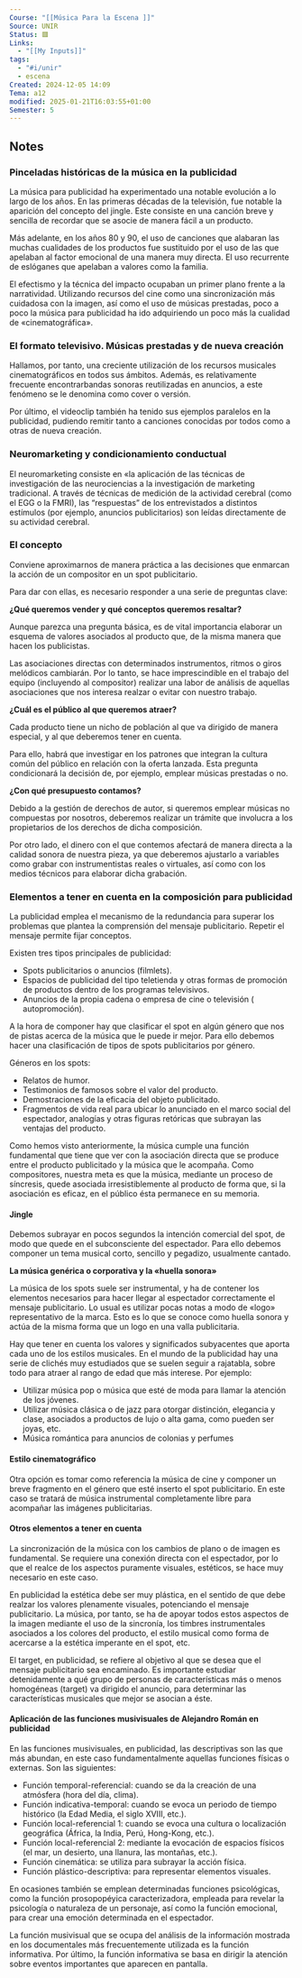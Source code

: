 ```yaml
---
Course: "[[Música Para la Escena ]]"
Source: UNIR
Status: 🟥
Links:
  - "[[My Inputs]]"
tags:
  - "#i/unir"
  - escena
Created: 2024-12-05 14:09
Tema: a12
modified: 2025-01-21T16:03:55+01:00
Semester: 5
---
```

## Notes

### Pinceladas históricas de la música en la publicidad

La música para publicidad ha experimentado una notable evolución a lo largo de los años.  En las primeras décadas de la televisión, fue notable la aparición del concepto del jingle. Este consiste en una canción breve y sencilla de recordar que se asocie de manera fácil a un producto.

Más adelante, en los años 80 y 90, el uso de canciones que alabaran las muchas cualidades de los productos fue sustituido por el uso de las que apelaban al factor emocional de una manera muy directa. El uso recurrente de eslóganes que apelaban a valores como la familia.

El efectismo y la técnica del impacto ocupaban un primer plano frente a la narratividad. Utilizando recursos del cine como una sincronización más cuidadosa con la imagen, así como el uso de músicas prestadas, poco a poco la música para publicidad ha ido adquiriendo un poco más la cualidad de «cinematográfica».

### El formato televisivo. Músicas prestadas y de nueva creación

Hallamos, por tanto, una creciente utilización de los recursos musicales cinematográficos en todos sus ámbitos. Además, es relativamente frecuente encontrarbandas sonoras reutilizadas en anuncios, a este fenómeno se le denomina como cover o versión.

Por último, el videoclip también ha tenido sus ejemplos paralelos en la publicidad, pudiendo remitir tanto a canciones conocidas por todos como a otras de nueva creación.

### Neuromarketing y condicionamiento conductual

El neuromarketing consiste en «la aplicación de las técnicas de investigación de las neurociencias a la investigación de marketing tradicional. A través de técnicas de medición de la actividad cerebral (como el EGG o la FMRI), las “respuestas” de los entrevistados a distintos estímulos (por ejemplo, anuncios publicitarios) son leídas directamente de su actividad cerebral.

### El concepto

Conviene aproximarnos de manera práctica a las decisiones que enmarcan la acción de un compositor en un spot publicitario.

Para dar con ellas, es necesario responder a una serie de preguntas clave:

**¿Qué queremos vender y qué conceptos queremos resaltar?**

Aunque parezca una pregunta básica, es de vital importancia elaborar un esquema de valores asociados al producto que, de la misma manera que hacen los publicistas.

Las asociaciones directas con determinados instrumentos, ritmos o giros melódicos cambiarán. Por lo tanto, se hace imprescindible en el trabajo del equipo (incluyendo al compositor) realizar una labor de análisis de aquellas asociaciones que nos interesa realzar o evitar con nuestro trabajo.

**¿Cuál es el público al que queremos atraer?**

Cada producto tiene un nicho de población al que va dirigido de manera especial, y al que deberemos tener en cuenta.

Para ello, habrá que investigar en los patrones que integran la cultura común del público en relación con la oferta lanzada. Esta pregunta condicionará la decisión de, por ejemplo, emplear músicas prestadas o no.

**¿Con qué presupuesto contamos?**

Debido a la gestión de derechos de autor, si queremos emplear músicas no compuestas por nosotros, deberemos realizar un trámite que involucra a los propietarios de los derechos de dicha composición.

Por otro lado, el dinero con el que contemos afectará de manera directa a la calidad sonora de nuestra pieza, ya que deberemos ajustarlo a variables como grabar con instrumentistas reales o virtuales, así como con los medios técnicos para elaborar dicha grabación.

### Elementos a tener en cuenta en la composición para publicidad

La publicidad emplea el mecanismo de la redundancia para superar los problemas que plantea la comprensión del mensaje publicitario. Repetir el mensaje permite fijar conceptos.

Existen tres tipos principales de publicidad:

- Spots publicitarios o anuncios (filmlets).
- Espacios de publicidad del tipo teletienda y otras formas de promoción de productos dentro de los programas televisivos.
- Anuncios de la propia cadena o empresa de cine o televisión ( autopromoción).

A la hora de componer hay que clasificar el spot en algún género que nos de pistas acerca de la música que le puede ir mejor. Para ello debemos hacer una clasificación de tipos de spots publicitarios por género.

Géneros en los spots:

- Relatos de humor.
- Testimonios de famosos sobre el valor del producto.
- Demostraciones de la eficacia del objeto publicitado.
- Fragmentos de vida real para ubicar lo anunciado en el marco social del espectador, analogías y otras figuras retóricas que subrayan las ventajas del producto.

Como hemos visto anteriormente, la música cumple una función fundamental que tiene que ver con la asociación directa que se produce entre el producto publicitado y la música que le acompaña. Como compositores, nuestra meta es que la música, mediante un proceso de síncresis, quede asociada irresistiblemente al producto de forma que, si la asociación es eficaz, en el público ésta permanece en su memoria.

#### Jingle

Debemos subrayar en pocos segundos la intención comercial del spot, de modo que quede en el subconsciente del espectador. Para ello debemos componer un tema musical corto, sencillo y pegadizo, usualmente cantado.

**La música genérica o corporativa y la «huella sonora»**

La música de los spots suele ser instrumental, y ha de contener los elementos necesarios para hacer llegar al espectador correctamente el mensaje publicitario. Lo usual es utilizar pocas notas a modo de «logo» representativo de la marca. Esto es lo que se conoce como huella sonora y actúa de la misma forma que un logo en una valla publicitaria.

Hay que tener en cuenta los valores y significados subyacentes que aporta cada uno de los estilos musicales. En el mundo de la publicidad hay una serie de clichés muy estudiados que se suelen seguir a rajatabla, sobre todo para atraer al rango de edad que más interese. Por ejemplo:

- Utilizar música pop o música que esté de moda para llamar la atención de los jóvenes.
- Utilizar música clásica o de jazz para otorgar distinción, elegancia y clase, asociados a productos de lujo o alta gama, como pueden ser joyas, etc.
- Música romántica para anuncios de colonias y perfumes

#### Estilo cinematográfico

Otra opción es tomar como referencia la música de cine y componer un breve fragmento en el género que esté inserto el spot publicitario. En este caso se tratará de música instrumental completamente libre para acompañar las imágenes publicitarias.

#### Otros elementos a tener en cuenta

La sincronización de la música con los cambios de plano o de imagen es fundamental. Se requiere una conexión directa con el espectador, por lo que el realce de los aspectos puramente visuales, estéticos, se hace muy necesario en este caso.

En publicidad la estética debe ser muy plástica, en el sentido de que debe realzar los valores plenamente visuales, potenciando el mensaje publicitario. La música, por tanto, se ha de apoyar todos estos aspectos de la imagen mediante el uso de la sincronía, los timbres instrumentales asociados a los colores del producto, el estilo musical como forma de acercarse a la estética imperante en el spot, etc.

El target, en publicidad, se refiere al objetivo al que se desea que el mensaje publicitario sea encaminado. Es importante estudiar detenidamente a qué grupo de personas de características más o menos homogéneas (target) va dirigido el anuncio, para determinar las características musicales que mejor se asocian a éste.

#### Aplicación de las funciones musivisuales de Alejandro Román en publicidad

En las funciones musivisuales, en publicidad, las descriptivas son las que más abundan, en este caso fundamentalmente aquellas funciones físicas o externas. Son las siguientes:

- Función temporal-referencial: cuando se da la creación de una atmósfera (hora del día, clima).
- Función indicativa-temporal: cuando se evoca un periodo de tiempo histórico (la Edad Media, el siglo XVIII, etc.).
- Función local-referencial 1: cuando se evoca una cultura o localización geográfica (África, la India, Perú, Hong-Kong, etc.).
- Función local-referencial 2: mediante la evocación de espacios físicos (el mar, un desierto, una llanura, las montañas, etc.).
- Función cinemática: se utiliza para subrayar la acción física.
- Función plástico-descriptiva: para representar elementos visuales.

En ocasiones también se emplean determinadas funciones psicológicas, como la función prosopopéyica caracterizadora, empleada para revelar la psicología o naturaleza de un personaje, así como la función emocional, para crear una emoción determinada en el espectador.

La función musivisual que se ocupa del análisis de la información mostrada en los documentales más frecuentemente utilizada es la función informativa. Por último, la función informativa se basa en dirigir la atención sobre eventos importantes que aparecen en pantalla.



